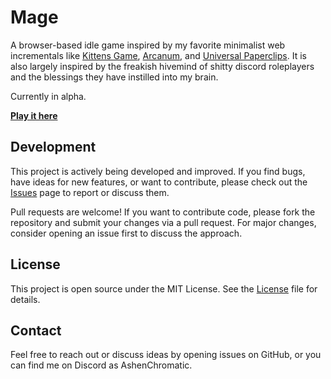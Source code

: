 # Mage
A browser-based idle game inspired by my favorite minimalist web incrementals like [Kittens Game](https://kittensgame.com/web/), [Arcanum](https://mathiashjelm.gitlab.io/arcanum/), and [Universal Paperclips](https://www.decisionproblem.com/paperclips/). It is also largely inspired by the freakish hivemind of shitty discord roleplayers and the blessings they have instilled into my brain.

Currently in alpha.

**[Play it here](https://ashenchromatic.github.io/Mage/)**

## Development
This project is actively being developed and improved. If you find bugs, have ideas for new features, or want to contribute, please check out the [Issues](https://github.com/AshenChromatic/Mage/issues) page to report or discuss them.

Pull requests are welcome! If you want to contribute code, please fork the repository and submit your changes via a pull request. For major changes, consider opening an issue first to discuss the approach.

## License
This project is open source under the MIT License. See the [License](LICENSE) file for details.


## Contact
Feel free to reach out or discuss ideas by opening issues on GitHub, or you can find me on Discord as AshenChromatic.